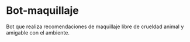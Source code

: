 # Bot-maquillaje
Bot que realiza recomendaciones de maquillaje libre de crueldad animal y amigable con el ambiente.
